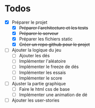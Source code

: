 # Todos
- [X] Préparer le projet
    - [X] ~~Préparer l'architecture et les tests~~
    - [X] ~~Préparer le serveur~~
    - [X] Préparer les fichiers static
    - [X] ~~Créer un repo github pour le projet~~
- [ ] Ajouter la logique du jeu
    - [ ] Ajouter les dés
    - [ ] Implémenter l'aléatoire
    - [ ] Implémenter le freeze de dés
    - [ ] Implémenter les essais
    - [ ] Implémenter le score
- [ ] Ajuster la partie graphique
    - [ ] Faire le html css de base
    - [ ] Implémenter une animation de dé
- [ ] Ajouter les user-stories
